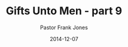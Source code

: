 ---
lunr: "true"
title: "Gifts Unto Men - part 9"
author: "Pastor Frank Jones"
postDate: "12-07-2014"
date: 2014-12-07
category: "sermons"
slug: "2014/12/ffc_12072014"
icon: microphone
audioLink: "ffc_12072014"
tags: [gifts, meet, master]
mp3: "ffc_12072014/12072014.mp3"
ogg: "ffc_12072014/12072014.ogg"
linkurl: "https://archive.org/download/ffc_12072014/ffc_12072014_files.xml"
ipath: "https://archive.org/download/ffc_12072014/12072014.mp3"
layout: sermon.html
---